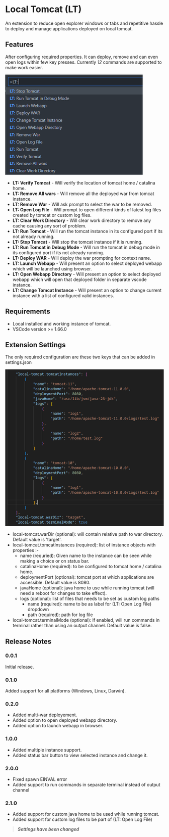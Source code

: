 # <img src="img/local-tomcat.png" alt="" height="40" />Local Tomcat (LT)
An extension to reduce open explorer windows or tabs and repetitive hassle to deploy and manage applications deployed on local tomcat.

## Features
After configuring required properties. It can deploy, remove and can even open logs within few key presses. Currently *12* commands are supported to make work easier.

![Available Commands](img/commands.png)

* **LT: Verify Tomcat** - Will verify the location of tomcat home / catalina home.
* **LT: Remove All wars** - Will remove all the deployed war from tomcat instance.
* **LT: Remove War** - Will ask prompt to select the war to be removed.
* **LT: Open Log File** - Will prompt to open different kinds of latest log files created by tomcat or custom log files.
* **LT: Clear Work Directory** - Will clear work directory to remove any cache causing any sort of problem.
* **LT: Run Tomcat** - Will run the tomcat instance in its configured port if its not already running.
* **LT: Stop Tomcat** - Will stop the tomcat instance if it is running.
* **LT: Run Tomcat in Debug Mode** - Will run the tomcat in debug mode in its configured port if its not already running.
* **LT: Deploy WAR** - Will deploy the war prompting for context name.
* **LT: Launch Webapp** - Will present an option to select deployed webapp which will be launched using browser.
* **LT: Open Webapp Directory** - Will present an option to select deployed webapp which will open that deployed folder in separate vscode instance.
* **LT: Change Tomcat Instance** - Will present an option to change current instance with a list of configured valid instances.


## Requirements

* Local installed and working instance of tomcat.
* VSCode version >= 1.66.0

## Extension Settings

The only required configuration are these two keys that can be added in settings.json

![Settings](img/settings.png)

* local-tomcat.warDir (optional): will contain relative path to war directory. Default value is 'target'.
* local-tomcat.tomcatInstances (required): list of instance objects with properties :-
    - name (requried): Given name to the instance can be seen while making a choice or on status bar.
    - catalinaHome (required): to be configured to tomcat home / catalina home.
    - deploymentPort (optional): tomcat port at which applications are accessible. Default value is 8080.
    - javaHome (optional): java home to use while running tomcat (will need a reboot for changes to take effect).
    - logs (optional): list of files that needs to be set as custom log paths
        - name (required): name to be as label for (LT: Open Log File) dropdown
        - path (required): path for log file
* local-tomcat.terminalMode (optional): If enabled, will run commands in terminal rather than using an output channel. Default value is false.

## Release Notes

### 0.0.1

Initial release.

### 0.1.0

Added support for all platforms (Windows, Linux, Darwin).


### 0.2.0
* Added multi-war deployement.
* Added option to open deployed webapp directory.
* Added option to launch webapp in browser.

### 1.0.0
* Added multiple instance support.
* Added status bar button to view selected instance and change it.

### 2.0.0
* Fixed spawn EINVAL error
* Added support to run commands in separate terminal instead of output channel

### 2.1.0
* Added support for custom java home to be used while running tomcat.
* Added support for custom log files to be part of (LT: Open Log File)

>***Settings have been changed***
